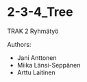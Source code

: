 2-3-4_Tree
==========

TRAK 2 Ryhmätyö

Authors:
  - Jani Anttonen
  - Miika Länsi-Seppänen
  - Arttu Laitinen

